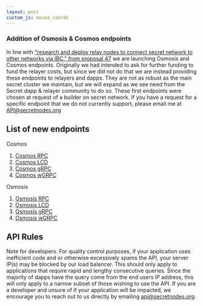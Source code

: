 ```yaml
---
layout: post
custom_js: mouse_coords
---
```


### Addition of Osmosis & Cosmos endpoints

In line with ["research and deploy relay nodes to connect secret network to other networks via IBC." from proposal 47](https://secretnodes.com/proposals/47) we are launching Osmosis and Cosmos endpoints. Originally we had intended to ask for further funding to fund the relayer costs, but since we did not do that we are instead providing these endpoints to relayers and dapps. They are not as robust as the main secret cluster we maintain, but we will expand as we see need from the Secret dapp & relayer community to do so. These first endpoints were chosen at request of a builder on secret network. If you have a request for a specific endpoint that we do not currently support, please email me at API@secretnodes.org

## List of new endpoints

Cosmos
1. [Cosmos RPC](https://cosmos-rpc.spartanapi.dev)
2. [Cosmos LCD](https://cosmos-lcd.spartanapi.dev)
3. [Cosmos gRPC](https://cosmos-grpc.spartanapi.dev)
4. [Cosmos wGRPC](https://cosmos-wgrpc.spartanapi.dev)

Osmosis
1. [Osmosis RPC](https://osmo-rpc.spartanapi.dev)
2. [Osmosis LCD](https://osmo-lcd.spartanapi.dev)
3. [Osmosis gRPC](https://osmo-grpc.spartanapi.dev)
4. [Osmosis wGRPC](https://osmo-wgrpc.spartanapi.dev)

## API Rules

Note for developers. For quality control purposes, if your application uses inefficient code and or otherwise excessively spams the API, your server IP(s) may be blocked by our load balancer. This should only apply to applications that require rapid and lengthy consecutive queries. Since the majority of dapps have the query come from the end users IP address, this will only apply to a narrow subset of those wishing to use the API. If you are a developer and unsure of if your application will be impacted, we encourage you to reach out to us directly by emailing api@secretnodes.org.


